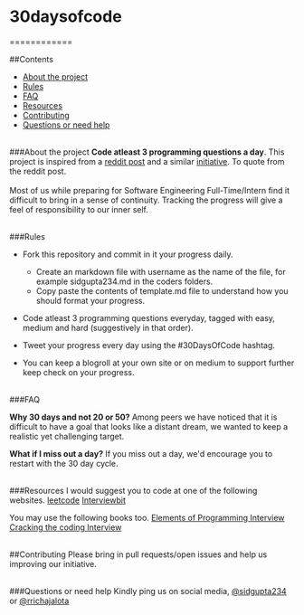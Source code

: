 # 30daysofcode
============

##Contents
* [About the project](#about-the-project)  
* [Rules](#rules)
* [FAQ](#faq)
* [Resources](#resources)
* [Contributing](#contributing)
* [Questions or need help](#questions-or-need-help)<br><br>

###About the project
**Code atleast 3 programming questions a day**. This project is inspired from a [reddit post](https://www.reddit.com/r/cscareerquestions/comments/57hybf/i_sucked_at_algorithms_but_got_better_and_you_can) and a similar [initiative](https://github.com/Kallaway/100-days-of-code). To quote from the reddit post.<br><br>
Most of us while preparing for Software Engineering Full-Time/Intern find it difficult to bring in a sense of continuity. Tracking the progress will give a feel of responsibility to our inner self.<br><br> 

###Rules

 - Fork this repository and commit in it your progress daily.
	 - Create an markdown file with username as the name of the file, for example sidgupta234.md in the coders folders.
	 - Copy paste the contents of template.md file to understand how you should format your progress.
	
 - Code atleast 3 programming questions everyday, tagged with easy, medium and hard (suggestively in that order).
 - Tweet your progress every day using the #30DaysOfCode hashtag.
 - You can keep a blogroll at your own site or on medium to support further keep check on your progress.<br><br>


###FAQ 

**Why 30 days and not 20 or 50?**
Among peers we have noticed that it is difficult to have a goal that looks like a distant dream, we wanted to keep a realistic yet challenging target.

**What if I miss out a day?**
If you miss out a day, we'd encourage you to restart with the 30 day cycle. <br><br>

###Resources
I would suggest you to code at one of the following websites.
[leetcode](leetcode.com)
[Interviewbit](interviewbit.com) 

You may use the following books too.
[Elements of Programming Interview](http://elementsofprogramminginterviews.com/)
[Cracking the coding Interview](https://www.careercup.com/book)<br><br>

##Contributing
Please bring in pull requests/open issues and help us improving our initiative.<br><br>

###Questions or need help
Kindly ping us on social media, [@sidgupta234](https://twitter.com/SidGupta234) or [@rrichajalota](https://twitter.com/rrichajalota)
